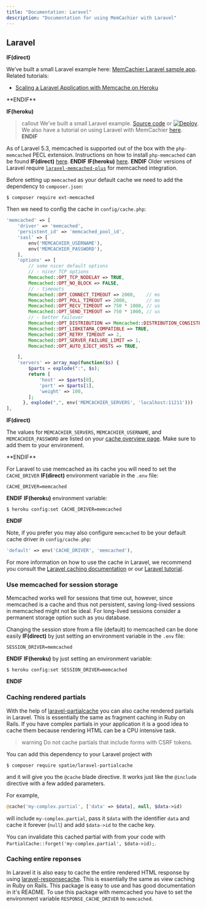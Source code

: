 ```yaml
---
title: "Documentation: Laravel"
description: "Documentation for using MemCachier with Laravel"
---
```


## Laravel

**IF(direct)**
<div class="alert alert-info">
We’ve built a small Laravel example here:
<a href="https://github.com/memcachier/examples-laravel-heroku">MemCachier Laravel sample app</a>.
<br>
Related tutorials:
<ul>
  <li><a href="https://devcenter.heroku.com/articles/laravel-memcache">Scaling a Laravel Application with Memcache on Heroku</a></li>
</ul>
</div>
**ENDIF**

**IF(heroku)**
>callout
>We’ve built a small Laravel example.
><a class="github-source-code" href="http://github.com/memcachier/examples-laravel-heroku">Source code</a> or
>[![Deploy](https://www.herokucdn.com/deploy/button.png)](https://heroku.com/deploy?template=http://github.com/memcachier/examples-laravel-heroku).
><br>
>We also have a tutorial on using Laravel with MemCachier
>[here](https://devcenter.heroku.com/articles/laravel-memcache).
**ENDIF**

As of Laravel 5.3, memcached is supported out of the box with the `php-memcached`
PECL extension. Instructions on how to install `php-memcached` can be found
**IF(direct)**
[here](/documentation/php).
**ENDIF**
**IF(heroku)**
[here](#php).
**ENDIF**
Older versions of Laravel require
[`laravel-memcached-plus`](https://github.com/b3it/laravel-memcached-plus) for
memcached integration.

Before setting up `memcached` as your default cache we need to add the
dependency to `composer.json`:

```term
$ composer require ext-memcached
```

Then we need to config the cache in `config/cache.php`:

```php
'memcached' => [
    'driver' => 'memcached',
    'persistent_id' => 'memcached_pool_id',
    'sasl' => [
        env('MEMCACHIER_USERNAME'),
        env('MEMCACHIER_PASSWORD'),
    ],
    'options' => [
        // some nicer default options
        // - nicer TCP options
        Memcached::OPT_TCP_NODELAY => TRUE,
        Memcached::OPT_NO_BLOCK => FALSE,
        // - timeouts
        Memcached::OPT_CONNECT_TIMEOUT => 2000,    // ms
        Memcached::OPT_POLL_TIMEOUT => 2000,       // ms
        Memcached::OPT_RECV_TIMEOUT => 750 * 1000, // us
        Memcached::OPT_SEND_TIMEOUT => 750 * 1000, // us
        // - better failover
        Memcached::OPT_DISTRIBUTION => Memcached::DISTRIBUTION_CONSISTENT,
        Memcached::OPT_LIBKETAMA_COMPATIBLE => TRUE,
        Memcached::OPT_RETRY_TIMEOUT => 2,
        Memcached::OPT_SERVER_FAILURE_LIMIT => 1,
        Memcached::OPT_AUTO_EJECT_HOSTS => TRUE,

    ],
    'servers' => array_map(function($s) {
        $parts = explode(":", $s);
        return [
            'host' => $parts[0],
            'port' => $parts[1],
            'weight' => 100,
        ];
      }, explode(",", env('MEMCACHIER_SERVERS', 'localhost:11211')))
],
```
**IF(direct)**
<p class="alert alert-info">
The values for <code>MEMCACHIER_SERVERS</code>, <code>MEMCACHIER_USERNAME</code>, and
<code>MEMCACHIER_PASSWORD</code> are listed on your
<a href="https://www.memcachier.com/caches">cache overview page</a>. Make sure to add them
to your environment.
</p>
**ENDIF**

For Laravel to use memcached as its cache you will need to set the `CACHE_DRIVER`
**IF(direct)**
environment variable in the `.env` file:

```
CACHE_DRIVER=memcached
```
**ENDIF**
**IF(heroku)**
environment variable:

```term
$ heroku config:set CACHE_DRIVER=memcached
```
**ENDIF**

Note, if you prefer you may also configure `memcached` to be your default cache
driver in `config/cache.php`:

```php
'default' => env('CACHE_DRIVER', 'memcached'),
```

For more information on how to use the cache in Laravel, we recommend you consult
the [Laravel caching documentation](https://laravel.com/docs/5.6/cache) or our
[Laravel tutorial](https://devcenter.heroku.com/articles/laravel-memcache).

### Use memcached for session storage

Memcached works well for sessions that time out, however,
since memcached is a cache and thus not persistent, saving long-lived
sessions in memcached might not be ideal. For long-lived sessions consider a
permanent storage option such as you database.

Changing the session store from a file (default) to memcached can be done easily
**IF(direct)**
by just setting an environment variable in the `.env` file:

```
SESSION_DRIVER=memcached
```
**ENDIF**
**IF(heroku)**
by just setting an environment variable:

```term
$ heroku config:set SESSION_DRIVER=memcached
```
**ENDIF**

### Caching rendered partials

With the help of
[laravel-partialcache](https://github.com/spatie/laravel-partialcache) you can
also cache rendered partials in Laravel. This is essentially the same as
fragment caching in Ruby on Rails. If you have complex partials in your
application it is a good idea to cache them because rendering HTML can be a
CPU intensive task.

> warning
> Do not cache partials that include forms with CSRF tokens.

You can add this dependency to your Laravel project with

```term
$ composer require spatie/laravel-partialcache
```

and it will give you the `@cache` blade directive. It works just like the
`@include` directive with a few added parameters.

For example,

```php
@cache('my-complex.partial', ['data' => $data], null, $data->id)
```

will include `my-complex.partial`, pass it `$data` with the identifier `data`
and cache it forever (`null`) and add `$data->id` to the cache key.

You can invalidate this cached partial with from your code with
`PartialCache::forget('my-complex.partial', $data->id);`.

### Caching entire reponses

In Laravel it is also easy to cache the entire rendered HTML response by using
[laravel-responsecache](https://github.com/spatie/laravel-responsecache). This
is essentially the same as view caching in Ruby on Rails. This package is easy
to use and has good documentation in it's README. To use this package with
memcached you have to set the environment variable `RESPONSE_CACHE_DRIVER` to
`memcached`.
